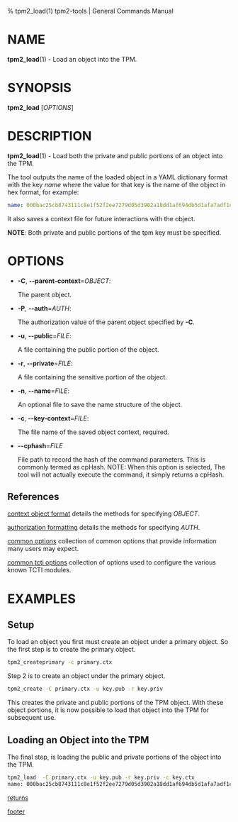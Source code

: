 % tpm2_load(1) tpm2-tools | General Commands Manual

# NAME

**tpm2_load**(1) - Load an object into the TPM.

# SYNOPSIS

**tpm2_load** [*OPTIONS*]

# DESCRIPTION

**tpm2_load**(1) - Load both the private and public portions of an object
into the TPM.

The tool outputs the name of the loaded object in a YAML dictionary format
with the key *name* where the value for that key is the name of the object
in hex format, for example:
```yaml
name: 000bac25cb8743111c8e1f52f2ee7279d05d3902a18dd1af694db5d1afa7adf1c8b3
```

It also saves a context file for future interactions with the object.

**NOTE**: Both private and public portions of the tpm key must be specified.

# OPTIONS

  * **-C**, **\--parent-context**=_OBJECT_:

    The parent object.

  * **-P**, **\--auth**=_AUTH_:

    The authorization value of the parent object specified by **-C**.

  * **-u**, **\--public**=_FILE_:

    A file containing the public portion of the object.

  * **-r**, **\--private**=_FILE_:

    A file containing the sensitive portion of the object.

  * **-n**, **\--name**=_FILE_:

    An optional file to save the name structure of the object.

  * **-c**, **\--key-context**=_FILE_:

    The file name of the saved object context, required.

  * **\--cphash**=_FILE_

    File path to record the hash of the command parameters. This is commonly
    termed as cpHash. NOTE: When this option is selected, The tool will not
    actually execute the command, it simply returns a cpHash.

## References

[context object format](common/ctxobj.md) details the methods for specifying
_OBJECT_.

[authorization formatting](common/authorizations.md) details the methods for
specifying _AUTH_.

[common options](common/options.md) collection of common options that provide
information many users may expect.

[common tcti options](common/tcti.md) collection of options used to configure
the various known TCTI modules.

# EXAMPLES

## Setup
To load an object you first must create an object under a primary object. So the first
step is to create the primary object.

```bash
tpm2_createprimary -c primary.ctx
```

Step 2 is to create an object under the primary object.

```bash
tpm2_create -C primary.ctx -u key.pub -r key.priv
```

This creates the private and public portions of the TPM object. With these object
portions, it is now possible to load that object into the TPM for subsequent use.

## Loading an Object into the TPM

The final step, is loading the public and private portions of the object into the TPM.

```bash
tpm2_load  -C primary.ctx -u key.pub -r key.priv -c key.ctx
name: 000bac25cb8743111c8e1f52f2ee7279d05d3902a18dd1af694db5d1afa7adf1c8b3
```

[returns](common/returns.md)

[footer](common/footer.md)
